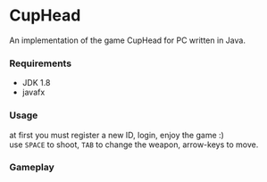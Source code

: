 # CupHead
An implementation of the game CupHead for PC written in Java.

### Requirements
  - JDK 1.8
  - javafx

### Usage
at first you must register a new ID, login, enjoy the game :)<br />
use `SPACE` to shoot, `TAB` to change the weapon, arrow-keys to move.<br />

### Gameplay
